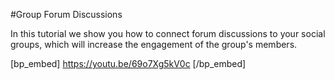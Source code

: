 #Group Forum Discussions

In this tutorial we show you how to connect forum discussions to your social groups, which will increase the engagement of the group's members.

[bp_embed] https://youtu.be/69o7Xg5kV0c [/bp_embed]
